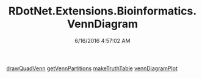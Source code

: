 ﻿---
title: RDotNet.Extensions.Bioinformatics.VennDiagram
date: 6/16/2016 4:57:02 AM
---

[drawQuadVenn](T-RDotNet.Extensions.Bioinformatics.VennDiagram.drawQuadVenn.html)
[getVennPartitions](T-RDotNet.Extensions.Bioinformatics.VennDiagram.getVennPartitions.html)
[makeTruthTable](T-RDotNet.Extensions.Bioinformatics.VennDiagram.makeTruthTable.html)
[vennDiagramPlot](T-RDotNet.Extensions.Bioinformatics.VennDiagram.vennDiagramPlot.html)

